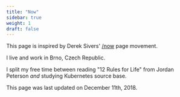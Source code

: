 ```yaml
---
title: "Now"
sidebar: true
weight: 1
draft: false
---
```


This page is inspired by Derek Sivers' [/now](http://sivers.org/nowff) page movement.

I live and work in Brno, Czech Republic.

I split my free time between reading "12 Rules for Life" from Jordan Peterson *and* studying Kubernetes source base.

This page was last updated on December 11th, 2018.
